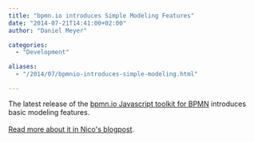 ```yaml
---
title: "bpmn.io introduces Simple Modeling Features"
date: "2014-07-21T14:41:00+02:00"
author: "Daniel Meyer"

categories:
  - "Development"

aliases:
  - "/2014/07/bpmnio-introduces-simple-modeling.html"

---
```


The latest release of the <a href="http://bpmn.io/">bpmn.io Javascript toolkit for BPMN</a>&nbsp;introduces basic modeling features.<br /><br /><a href="http://bpmn.io/blog/posts/2014-simple-process-modeling.html">Read more about it in Nico's blogpost</a>.